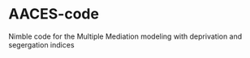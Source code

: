# AACES-code
Nimble code for the Multiple Mediation modeling with deprivation and segergation indices 
